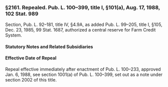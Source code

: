 ### §2161. Repealed. Pub. L. 100–399, title I, §101(a), Aug. 17, 1988, 102 Stat. 989 ###

Section, Pub. L. 92–181, title IV, §4.9A, as added Pub. L. 99–205, title I, §105, Dec. 23, 1985, 99 Stat. 1687, authorized a central reserve for Farm Credit System.

#### **Statutory Notes and Related Subsidiaries** ####

#### Effective Date of Repeal ####

Repeal effective immediately after enactment of Pub. L. 100–233, approved Jan. 6, 1988, see section 1001(a) of Pub. L. 100–399, set out as a note under section 2002 of this title.